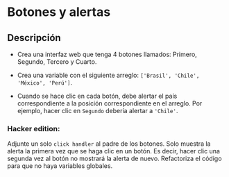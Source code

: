 # Botones y alertas

## Descripción

- Crea una interfaz web que tenga 4 botones 
llamados: Primero, Segundo, Tercero y Cuarto.

- Crea una variable con el siguiente arreglo: 
`['Brasil', 'Chile', 'México', 'Perú']`.
- Cuando se hace clic en cada botón, debe alertar el país correspondiente a la posición correspondiente en el arreglo. Por ejemplo, hacer clic en `Segundo` debería alertar a `'Chile'`.

### Hacker edition:

Adjunte un solo `click handler` al padre de los 
botones. Solo muestra la alerta la primera vez que 
se haga clic en un botón. Es decir, hacer clic una
segunda vez al botón no mostrará la alerta de nuevo.
Refactoriza el código para que no haya variables globales.
